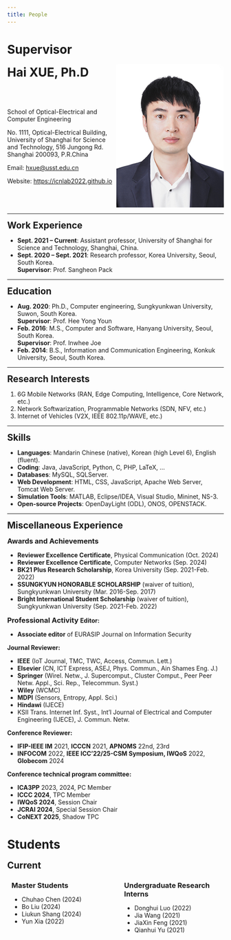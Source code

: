 ```yaml
---
title: People
---
```

# Supervisor
<!-- # Hai XUE, Ph.D -->
<strong><span style="font-size: 2em;">Hai XUE, Ph.D</span></strong>
<!-- <img src="../pic/Hai.jpg" alt="Hai Xue" style="float: right; width: 150px;  margin: 0 0 10px 10px;"> -->
<!-- <img src="/github.io/pic/Hai.jpg" alt="Hai Xue" style="float: right; width: 150px; border-radius: 50%; margin: 0 0 10px 10px;"> -->

<!-- Email: [hxue@usst.edu.cn](mailto:hxue@usst.edu.cn)  
Website: https://icnlab2022.github.io/github.io/  -->
<!-- Phone: +86 17321502872 -->

<!-- <div style="display: flex; align-items: center;">
    <img src="../pic/Hai.jpg" alt="Hai Xue" style="width: 150px; margin-right: 10px;">
    <div>
        <p>Email: <a href="mailto:hxue@usst.edu.cn">hxue@usst.edu.cn</a></p>
        <p>Website: <a href="https://icnlab2022.github.io/github.io/">链接</a></p>
    </div>
</div> -->
<div style="display: flex; justify-content: space-between; align-items: center;">
    <div>
        <p>School of Optical-Electrical and Computer Engineering</p>
        <p>No. 1111, Optical-Electrical Building, University of Shanghai for Science and Technology, 516 Jungong Rd. Shanghai 200093, P.R.China</p>
        <p>Email: <a href="mailto:hxue@usst.edu.cn">hxue@usst.edu.cn</a></p>
        <p>Website: <a href="https://icnlab2022.github.io">https://icnlab2022.github.io</a></p>
    </div>
    <img src="../pic/Hai.jpg" alt="Hai Xue" style="width: 250px; margin-top: -50px;">
</div>

---

<!-- ## Work Experience
<h2 style="font-size: 1.5em;">Work Experience</h2> -->
<strong><span style="font-size: 1.5em;">Work Experience</span></strong>


- **Sept. 2021 – Current**: Assistant professor, University of Shanghai for Science and Technology, Shanghai, China.
- **Sept. 2020 – Sept. 2021**: Research professor, Korea University, Seoul, South Korea.  
  **Supervisor**: Prof. Sangheon Pack

---

<!-- ## Education -->
<strong><span style="font-size: 1.5em;">Education</span></strong>
- **Aug. 2020**: Ph.D., Computer engineering, Sungkyunkwan University, Suwon, South Korea.  
  **Supervisor**: Prof. Hee Yong Youn
- **Feb. 2016**: M.S., Computer and Software, Hanyang University, Seoul, South Korea.  
  **Supervisor**: Prof. Inwhee Joe
- **Feb. 2014**: B.S., Information and Communication Engineering, Konkuk University, Seoul, South Korea.

---

<!-- ## Research Interests -->
<strong><span style="font-size: 1.5em;">Research Interests</span></strong>
1. 6G Mobile Networks (RAN, Edge Computing, Intelligence, Core Network, etc.)
2. Network Softwarization, Programmable Networks (SDN, NFV, etc.)
3. Internet of Vehicles (V2X, IEEE 802.11p/WAVE, etc.)

---

<!-- ## Skills -->
<strong><span style="font-size: 1.5em;">Skills</span></strong>
- **Languages**: Mandarin Chinese (native), Korean (high Level 6), English (fluent).
- **Coding**: Java, JavaScript, Python, C, PHP, LaTeX, …
- **Databases**: MySQL, SQLServer.
- **Web Development**: HTML, CSS, JavaScript, Apache Web Server, Tomcat Web Server.
- **Simulation Tools**: MATLAB, Eclipse/IDEA, Visual Studio, Mininet, NS-3.
- **Open-source Projects**: OpenDayLight (ODL), ONOS, OPENSTACK.

---

<!-- ## Miscellaneous Experience -->
<strong><span style="font-size: 1.5em;">Miscellaneous Experience</span></strong>

<!-- ### Awards and Achievements -->
<strong><span style="font-size: 1.17em;">Awards and Achievements</span></strong>

- **Reviewer Excellence Certificate**, Physical Communication (Oct. 2024)
- **Reviewer Excellence Certificate**, Computer Networks (Sep. 2024)
- **BK21 Plus Research Scholarship**, Korea University (Sep. 2021-Feb. 2022)
- **SSUNGKYUN HONORABLE SCHOLARSHIP** (waiver of tuition), Sungkyunkwan University (Mar. 2016-Sep. 2017)
- **Bright International Student Scholarship** (waiver of tuition), Sungkyunkwan University (Sep. 2021-Feb. 2022)

<!-- ### Professional Activity -->
<strong><span style="font-size: 1.17em;">Professional Activity</span></strong>
<strong><span style="font-size: 1em;">Editor:</span></strong>
- **Associate editor** of EURASIP Journal on Information Security

<!-- #### Journal Reviewer: -->
<strong><span style="font-size: 1em;">Journal Reviewer:</span></strong>
- **IEEE** (IoT Journal, TMC, TWC, Access, Commun. Lett.)
- **Elsevier** (CN, ICT Express, ASEJ, Phys. Commun., Ain Shames Eng. J.)
- **Springer** (Wirel. Netw., J. Supercomput., Cluster Comput., Peer Peer Netw. Appl., Sci. Rep., Telecommun. Syst.)
- **Wiley** (WCMC)
- **MDPI** (Sensors, Entropy, Appl. Sci.)
- **Hindawi** (IJECE)
- KSII Trans. Internet Inf. Syst., Int’l Journal of Electrical and Computer Engineering (IJECE), J. Commun. Netw.

<!-- #### Conference Reviewer: -->
<strong><span style="font-size: 1em;">Conference Reviewer:</span></strong>

- **IFIP-IEEE IM** 2021, **ICCCN** 2021, **APNOMS** 22nd, 23rd
- **INFOCOM** 2022, **IEEE ICC’22/25-CSM Symposium, IWQoS** 2022, **Globecom** 2024

<!-- #### Conference technical program committee -->
<strong><span style="font-size: 1em;">Conference technical program committee:</span></strong>

- **ICA3PP** 2023, 2024, PC Member
- **ICCC 2024**, TPC Member
- **IWQoS 2024**, Session Chair
- **JCRAI 2024**, Special Session Chair
- **CoNEXT 2025**, Shadow TPC 


# Students
<!-- ## Current -->
<strong><span style="font-size: 1.5em;">Current</span></strong>
<!-- <strong><span style="font-size: 1.17em;">Master Students</span></strong>
- Chuhao Chen (2024)
- Bo Liu (2024)
- Liukun Shang (2024)
- Yun Xia (2022)

<!-- <strong><span style="font-size: 1.17em;">Undergraduate Research Interns</span></strong>
- Q. Yu (2022) -->

<div style="display: flex; justify-content: space-between;">

<div style="width: 48%; padding: 10px; box-sizing: border-box;">
<strong><span style="font-size: 1.17em;">Master Students</span></strong>

- Chuhao Chen (2024)  
- Bo Liu (2024)  
- Liukun Shang (2024)  
- Yun Xia (2022)  
</div>

<div style="width: 48%; padding: 10px; box-sizing: border-box;">
<strong><span style="font-size: 1.17em;">Undergraduate Research Interns</span></strong>

- Donghui Luo (2022)  
- Jia Wang (2021)  
- JiaXin Feng (2021)  
- Qianhui Yu (2021)  
</div>

</div>